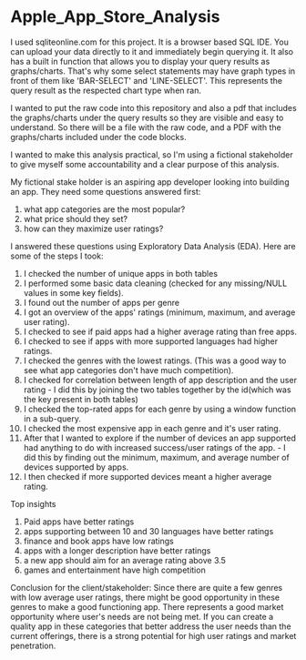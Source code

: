 # Apple_App_Store_Analysis

I used sqliteonline.com for this project. It is a browser based SQL IDE. You can upload your data directly to it and immediately begin querying it.
It also has a built in function that allows you to display your query results as graphs/charts. That's why some select statements may have graph types 
in front of them like 'BAR-SELECT' and 'LINE-SELECT'. This represents the query result as the respected chart type when ran.

I wanted to put the raw code into this repository and also a pdf that includes the graphs/charts under the query results so they are visible and easy to understand.
So there will be a file with the raw code, and a PDF with the graphs/charts included under the code blocks.

I wanted to make this analysis practical, so I'm using a fictional stakeholder to give myself some accountability and a clear purpose of this analysis. 

My fictional stake holder is an aspiring app developer looking into building an app. They need some questions answered first:
1) what app categories are the most popular? 
2) what price should they set? 
3) how can they maximize user ratings?

I answered these questions using Exploratory Data Analysis (EDA). 
Here are some of the steps I took:
1) I checked the number of unique apps in both tables
2) I performed some basic data cleaning (checked for any missing/NULL values in some key fields).
3) I found out the number of apps per genre
4) I got an overview of the apps' ratings (minimum, maximum, and average user rating).
5) I checked to see if paid apps had a higher average rating than free apps.
6) I checked to see if apps with more supported languages had higher ratings.
7) I checked the genres with the lowest ratings. (This was a good way to see what app categories don't have much competition).
8) I checked for correlation between length of app description and the user rating
        - I did this by joining the two tables together by the id(which was the key present in both tables)
9) I checked the top-rated apps for each genre by using a window function in a sub-query.
10) I checked the most expensive app in each genre and it's user rating.
11) After that I wanted to explore if the number of devices an app supported had anything to do with increased success/user ratings of the app.
        - I did this by finding out the minimum, maximum, and average number of devices supported by apps.
12) I then checked if more supported devices meant a higher average rating. 

Top insights 
1) Paid apps have better ratings 
2) apps supporting between 10 and 30 languages have better ratings 
3) finance and book apps have low ratings 
4) apps with a longer description have better ratings 
5) a new app should aim for an average rating above 3.5 
6) games and entertainment have high competition

Conclusion for the client/stakeholder:
Since there are quite a few genres with low average user ratings, there might be good opportunity in these genres to make a good functioning app.
There represents a good market opportunity where user's needs are not being met. If you can create a quality app in these categories that better address the user needs than the current offerings,
there is a strong potential for high user ratings and market penetration. 
